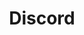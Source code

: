 ---
layout: kbcoll
title:  "Discord"
cat:
  - ['content', 'Content Policy', 'Wysc&#39;s server culture is a bit different from everyone else&#39;s. Learn more about how our server regulates conduct here.']
  - ['social', 'Social 🥂']
  - ['library', 'Wysc Library 📚', 'Wysc Library is the center of Wysc, where students come together to ask questions, study together, and share resources!']
  - ['cafe', 'Wysc Cafe ☕']
---